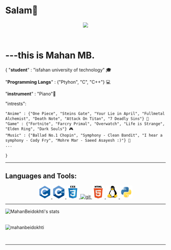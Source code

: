 # Salam👋

<p align="center"><img align="center" src="https://user-images.githubusercontent.com/42909817/206229675-e98e6bab-0152-4cf0-844b-0e2febe21779.svg"></p>

<br />

# ---this is Mahan MB.


{
  "<b>student</b>" : "isfahan university of technology" 🎓
  
  "<b>Programming Langs</b>" : {"Ptyhon", "C", "C++"} 💻
  
  "<b>instrument</b>" : "Piano"🎵
  
  "intrests": 
  
    "Anime" : {"One Piece", "Steins Gate", "Your Lie in April", "Fullmetal Alchemist", "Death Note", "Attack On Titan", "7 Deadly Sins"} 🎏  
    "Game" : {"Fortnite", "Farcry Primal", "Overwatch", "Life is Strange", "Elden Ring", "Dark Souls"} 🎮
    "Music" : {"Ballad No.1 Chopin", "Symphony - Clean Bandit", "I hear a symphony - Cody Fry", "Mohre Mar - Saeed Asayesh :)"} 🎵
    ...
  
    }

---


<h2 align="left">Languages and Tools:</h2>
<p align="center"> <a href="https://www.cprogramming.com/" target="_blank" rel="noreferrer"> <img src="https://raw.githubusercontent.com/devicons/devicon/master/icons/c/c-original.svg" alt="c" width="40" height="40"/> </a> <a href="https://www.w3schools.com/cpp/" target="_blank" rel="noreferrer"> <img src="https://raw.githubusercontent.com/devicons/devicon/master/icons/cplusplus/cplusplus-original.svg" alt="cplusplus" width="40" height="40"/> </a> <a href="https://www.w3schools.com/css/" target="_blank" rel="noreferrer"> <img src="https://raw.githubusercontent.com/devicons/devicon/master/icons/css3/css3-original-wordmark.svg" alt="css3" width="40" height="40"/> </a> <a href="https://git-scm.com/" target="_blank" rel="noreferrer"> <img src="https://www.vectorlogo.zone/logos/git-scm/git-scm-icon.svg" alt="git" width="40" height="40"/> </a> <a href="https://www.w3.org/html/" target="_blank" rel="noreferrer"> <img src="https://raw.githubusercontent.com/devicons/devicon/master/icons/html5/html5-original-wordmark.svg" alt="html5" width="40" height="40"/> </a> <a href="https://www.linux.org/" target="_blank" rel="noreferrer"> <img src="https://raw.githubusercontent.com/devicons/devicon/master/icons/linux/linux-original.svg" alt="linux" width="40" height="40"/> </a> <a href="https://www.python.org" target="_blank" rel="noreferrer"> <img src="https://raw.githubusercontent.com/devicons/devicon/master/icons/python/python-original.svg" alt="python" width="40" height="40"/> </a> </p>

---

<img align="left" alt="MahanBeidokhti's stats" src="https://github-readme-stats.vercel.app/api?username=MahanBeidokhti&theme=tokyonight&show_icons=true&hide_border=true">
<br />
<br />
<p><img align="center" src="https://github-readme-stats.vercel.app/api/top-langs?username=mahanbeidokhti&show_icons=true&theme=tokyonight&locale=en&layout=compact" alt="mahanbeidokhti" /></p>

<br />

---

<!--# Contact Me 🔗

<p align="center"> <a href="mailto:mahan.beidokhti1382@gmail.com" target="_blank" rel="noreferrer"> <img src="https://github.com/arsalanyavari/arsalanyavari/raw/main/social-media-icons/gmail.png" alt="Gmail" width="50" height="50"/> </a> <a href="https://t.me/LEL0UCHLAMPER0UG" target="_blank" rel="noreferrer"> <img src="https://github.com/arsalanyavari/arsalanyavari/raw/main/social-media-icons/telegram.png" alt="Gmail" width="50" height="50"/> </a> <a href="https://twitter.com/MahanMb4" target="_blank" rel="noreferrer"> <img src="https://github.com/arsalanyavari/arsalanyavari/raw/main/social-media-icons/twitter.png" alt="Gmail" width="50" height="50"/> </a></p> -->
<!-- [![name](https://github.com/arsalanyavari/arsalanyavari/raw/main/social-media-icons/discord.png)](Lelouch Lamperouge#2503) -->
